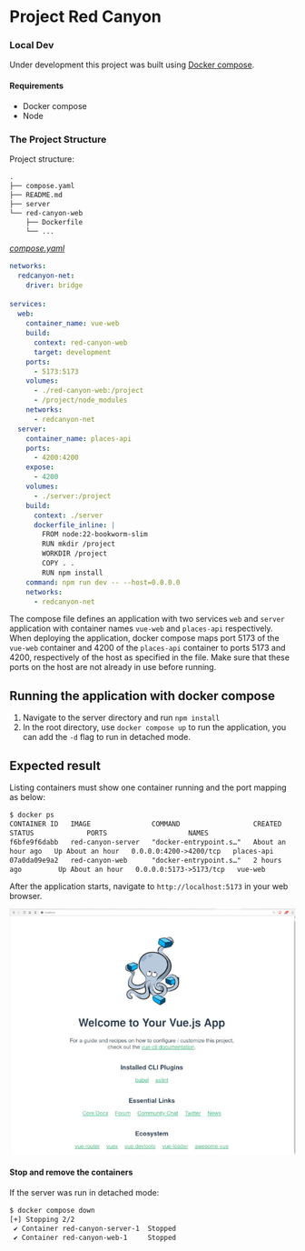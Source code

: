# Project Red Canyon

### Local Dev
Under development this project was built using [Docker compose](https://docs.docker.com/compose/).

#### Requirements
* Docker compose
* Node

### The Project Structure

Project structure:
```
.
├── compose.yaml
├── README.md
├── server
└── red-canyon-web
    ├── Dockerfile
    └── ...
```

[_compose.yaml_](compose.yaml)
```yaml
networks:
  redcanyon-net:
    driver: bridge

services:
  web:
    container_name: vue-web
    build:
      context: red-canyon-web
      target: development
    ports:
      - 5173:5173
    volumes:
      - ./red-canyon-web:/project
      - /project/node_modules
    networks:
      - redcanyon-net
  server:
    container_name: places-api
    ports:
      - 4200:4200
    expose:
      - 4200
    volumes:
      - ./server:/project
    build:
      context: ./server
      dockerfile_inline: |
        FROM node:22-bookworm-slim
        RUN mkdir /project
        WORKDIR /project
        COPY . .
        RUN npm install
    command: npm run dev -- --host=0.0.0.0
    networks:
      - redcanyon-net
```
The compose file defines an application with two services `web` and `server` application with container names `vue-web` and `places-api` respectively.
When deploying the application, docker compose maps port 5173 of the `vue-web` container and 4200 of the `places-api` container to ports 5173 and 4200, respectively of the host as specified in the file.
Make sure that these ports on the host are not already in use before running.

## Running the application with docker compose

1. Navigate to the server directory and run `npm install`
2. In the root directory, use `docker compose up` to run the application, you can add the `-d` flag to run in detached mode.

## Expected result

Listing containers must show one container running and the port mapping as below:
```
$ docker ps
CONTAINER ID   IMAGE               COMMAND                  CREATED             STATUS             PORTS                    NAMES
f6bfe9f6dabb   red-canyon-server   "docker-entrypoint.s…"   About an hour ago   Up About an hour   0.0.0.0:4200->4200/tcp   places-api
07a0da09e9a2   red-canyon-web      "docker-entrypoint.s…"   2 hours ago         Up About an hour   0.0.0.0:5173->5173/tcp   vue-web
```

After the application starts, navigate to `http://localhost:5173` in your web browser.

![page](output.jpg)

#### Stop and remove the containers
If the server was run in detached mode:

```
$ docker compose down
[+] Stopping 2/2
 ✔ Container red-canyon-server-1  Stopped
 ✔ Container red-canyon-web-1     Stopped
```
